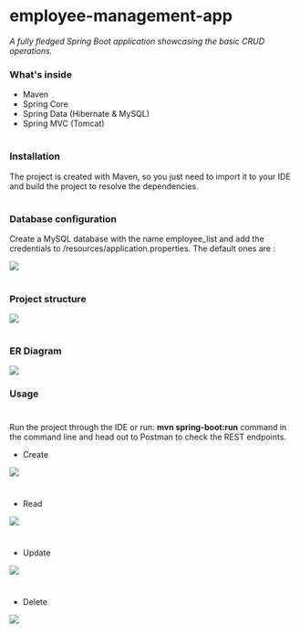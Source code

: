 # employee-management-app
_A fully fledged Spring Boot application showcasing the basic CRUD operations._ <br>

### What's inside <br>
* Maven
* Spring Core
* Spring Data (Hibernate & MySQL)
* Spring MVC (Tomcat)
#
### Installation <br>
The project is created with Maven, so you just need to import it to your IDE and build the project to resolve the dependencies.
#
### Database configuration <br>

Create a MySQL database with the name employee_list and add the credentials to /resources/application.properties.
The default ones are :
<div />
<img src="jdbc.png"> 
<div />

#

### Project structure <br>

<img src="projectStructure.png"  >

#

### ER Diagram <br>
<div />
<img src="db.png" >

### Usage <br>
#
Run the project through the IDE or run: **mvn spring-boot:run** command in the command line and head out to Postman to check the REST endpoints.


* Create
<div /> 
<img src="createEmployee.png" >

#

* Read 
<div /> 
<img src="getAllEmployees.png" >

#

* Update
<div />  
<img src="update.png" >

#

* Delete
<div />  
<img src="delete.png">
